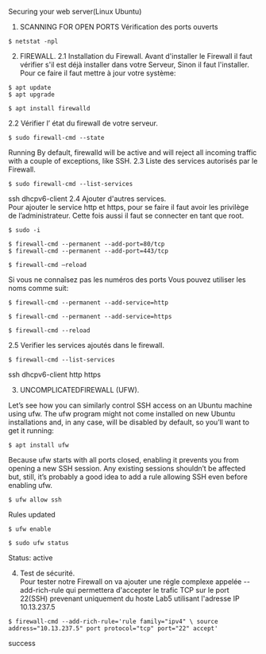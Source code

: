 
Securing your web server(Linux Ubuntu)

1.	SCANNING FOR OPEN PORTS
Vérification des ports ouverts
````
$ netstat -npl
````

2.	FIREWALL.
2.1 Installation du Firewall.
Avant d'installer le Firewall il faut vérifier s'il est déjà installer dans votre Serveur, Sinon il faut l'installer.
Pour ce faire il faut mettre à jour votre système:
````
$ apt update
$ apt upgrade

$ apt install firewalld
````
2.2  Vérifier l’ état du firewall de votre serveur.
````
$ sudo firewall-cmd --state 
````
Running
By default, firewalld will be active and will reject all incoming traffic with a couple of exceptions, like SSH. 
2.3 Liste des services autorisés par le Firewall.
````
$ sudo firewall-cmd --list-services
````
ssh dhcpv6-client
2.4 Ajouter d'autres services.   
Pour ajouter le service http et https, pour se faire il faut avoir les privilège de l’administrateur. Cette fois aussi il faut se connecter en tant que root.
````
$ sudo -i

$ firewall-cmd --permanent --add-port=80/tcp 
$ firewall-cmd --permanent --add-port=443/tcp

$ firewall-cmd –reload
````
Si vous ne connaîsez pas les numéros des ports Vous pouvez utiliser les noms comme suit:
````
$ firewall-cmd --permanent --add-service=http 

$ firewall-cmd --permanent --add-service=https

$ firewall-cmd --reload
````

2.5 Verifier les services ajoutés dans le firewall.
````
$ firewall-cmd --list-services
````
ssh dhcpv6-client http https

3. UNCOMPLICATEDFIREWALL (UFW).

Let’s see how you can similarly control SSH access on an Ubuntu machine using ufw. The ufw program might not come installed on new Ubuntu installations and, in any case, will be disabled by default, so you’ll want to get it running:
````
$ apt install ufw
````
Because ufw starts with all ports closed, enabling it prevents you from opening a new SSH session. Any existing sessions shouldn’t be affected but, still, it’s probably a good idea to add a rule allowing SSH even before enabling ufw.
````
$ ufw allow ssh 
````
Rules updated
````
$ ufw enable    

$ sudo ufw status
````

Status: active

4. Test de sécurité.                                                                                                                   
Pour tester notre Firewall on va ajouter une régle complexe appelée --add-rich-rule qui permettera d'accepter le trafic TCP sur le port 22(SSH) prevenant uniquement du hoste Lab5 utilisant l'adresse IP 10.13.237.5
````
$ firewall-cmd --add-rich-rule='rule family="ipv4" \ source address="10.13.237.5" port protocol="tcp" port="22" accept' 
````
success






